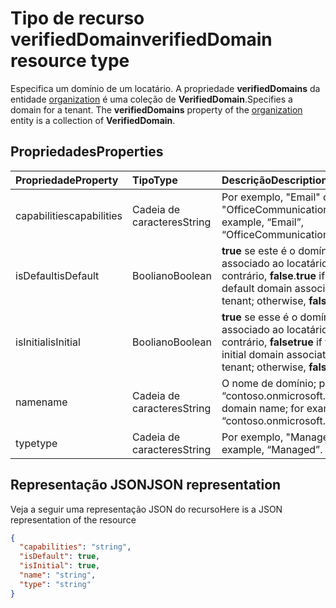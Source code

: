 # <a name="verifieddomain-resource-type"></a><span data-ttu-id="778d3-101">Tipo de recurso verifiedDomain</span><span class="sxs-lookup"><span data-stu-id="778d3-101">verifiedDomain resource type</span></span>

<span data-ttu-id="778d3-p101">Especifica um domínio de um locatário. A propriedade **verifiedDomains** da entidade [organization](organization.md) é uma coleção de **VerifiedDomain**.</span><span class="sxs-lookup"><span data-stu-id="778d3-p101">Specifies a domain for a tenant. The **verifiedDomains** property of the [organization](organization.md) entity is a collection of **VerifiedDomain**.</span></span>


## <a name="properties"></a><span data-ttu-id="778d3-104">Propriedades</span><span class="sxs-lookup"><span data-stu-id="778d3-104">Properties</span></span>
| <span data-ttu-id="778d3-105">Propriedade</span><span class="sxs-lookup"><span data-stu-id="778d3-105">Property</span></span>     | <span data-ttu-id="778d3-106">Tipo</span><span class="sxs-lookup"><span data-stu-id="778d3-106">Type</span></span>   |<span data-ttu-id="778d3-107">Descrição</span><span class="sxs-lookup"><span data-stu-id="778d3-107">Description</span></span>|
|:---------------|:--------|:----------|
|<span data-ttu-id="778d3-108">capabilities</span><span class="sxs-lookup"><span data-stu-id="778d3-108">capabilities</span></span>|<span data-ttu-id="778d3-109">Cadeia de caracteres</span><span class="sxs-lookup"><span data-stu-id="778d3-109">String</span></span>|<span data-ttu-id="778d3-110">Por exemplo, "Email" ou "OfficeCommunicationsOnline".</span><span class="sxs-lookup"><span data-stu-id="778d3-110">For example, “Email”, “OfficeCommunicationsOnline”.</span></span>|
|<span data-ttu-id="778d3-111">isDefault</span><span class="sxs-lookup"><span data-stu-id="778d3-111">isDefault</span></span>|<span data-ttu-id="778d3-112">Booliano</span><span class="sxs-lookup"><span data-stu-id="778d3-112">Boolean</span></span>|                <span data-ttu-id="778d3-113">**true** se este é o domínio padrão associado ao locatário; caso contrário, **false**.</span><span class="sxs-lookup"><span data-stu-id="778d3-113">**true** if this is the default domain associated with the tenant; otherwise, **false**.</span></span>            |
|<span data-ttu-id="778d3-114">isInitial</span><span class="sxs-lookup"><span data-stu-id="778d3-114">isInitial</span></span>|<span data-ttu-id="778d3-115">Booliano</span><span class="sxs-lookup"><span data-stu-id="778d3-115">Boolean</span></span>|<span data-ttu-id="778d3-116">**true** se esse é o domínio inicial associado ao locatário; caso contrário, **false**</span><span class="sxs-lookup"><span data-stu-id="778d3-116">**true** if this is the initial domain associated with the tenant; otherwise, **false**</span></span>|
|<span data-ttu-id="778d3-117">name</span><span class="sxs-lookup"><span data-stu-id="778d3-117">name</span></span>|<span data-ttu-id="778d3-118">Cadeia de caracteres</span><span class="sxs-lookup"><span data-stu-id="778d3-118">String</span></span>|<span data-ttu-id="778d3-119">O nome de domínio; por exemplo, “contoso.onmicrosoft.com”.</span><span class="sxs-lookup"><span data-stu-id="778d3-119">The domain name; for example, “contoso.onmicrosoft.com”</span></span>|
|<span data-ttu-id="778d3-120">type</span><span class="sxs-lookup"><span data-stu-id="778d3-120">type</span></span>|<span data-ttu-id="778d3-121">Cadeia de caracteres</span><span class="sxs-lookup"><span data-stu-id="778d3-121">String</span></span>|<span data-ttu-id="778d3-122">Por exemplo, "Managed".</span><span class="sxs-lookup"><span data-stu-id="778d3-122">For example, “Managed”.</span></span>|

## <a name="json-representation"></a><span data-ttu-id="778d3-123">Representação JSON</span><span class="sxs-lookup"><span data-stu-id="778d3-123">JSON representation</span></span>

<span data-ttu-id="778d3-124">Veja a seguir uma representação JSON do recurso</span><span class="sxs-lookup"><span data-stu-id="778d3-124">Here is a JSON representation of the resource</span></span>

<!-- {
  "blockType": "resource",
  "optionalProperties": [

  ],
  "@odata.type": "microsoft.graph.verifieddomain"
}-->

```json
{
  "capabilities": "string",
  "isDefault": true,
  "isInitial": true,
  "name": "string",
  "type": "string"
}

```

<!-- uuid: 8fcb5dbc-d5aa-4681-8e31-b001d5168d79
2015-10-25 14:57:30 UTC -->
<!-- {
  "type": "#page.annotation",
  "description": "verifiedDomain resource",
  "keywords": "",
  "section": "documentation",
  "tocPath": ""
}-->
